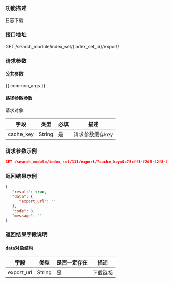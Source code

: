 ### 功能描述

日志下载

### 接口地址

GET /search_module/index_set/{index_set_id}/export/

### 请求参数

#### 公共参数

{{ common_args }}

#### 路径参数参数

请求对象

| 字段 | 类型 | 必填 | 描述                                        
| --- | --- | --- | --- |
| cache_key | String | 是 | 请求参数缓存key |


### 请求参数示例

```json
GET /search_module/index_set/111/export/?cache_key=0c75cff1-f2d8-42f8-ba50-8b5530eec262
```

### 返回结果示例

```json
{
   "result": true,
   "data": {
      "export_url": ""
   },
   "code": 0,
   "message": ""
}
```
### 返回结果字段说明

#### data对象结构

| 字段 | 类型 | 是否一定存在 | 描述 |
| --- | --- | --- | --- |
| export_url | String | 是 | 下载链接 |